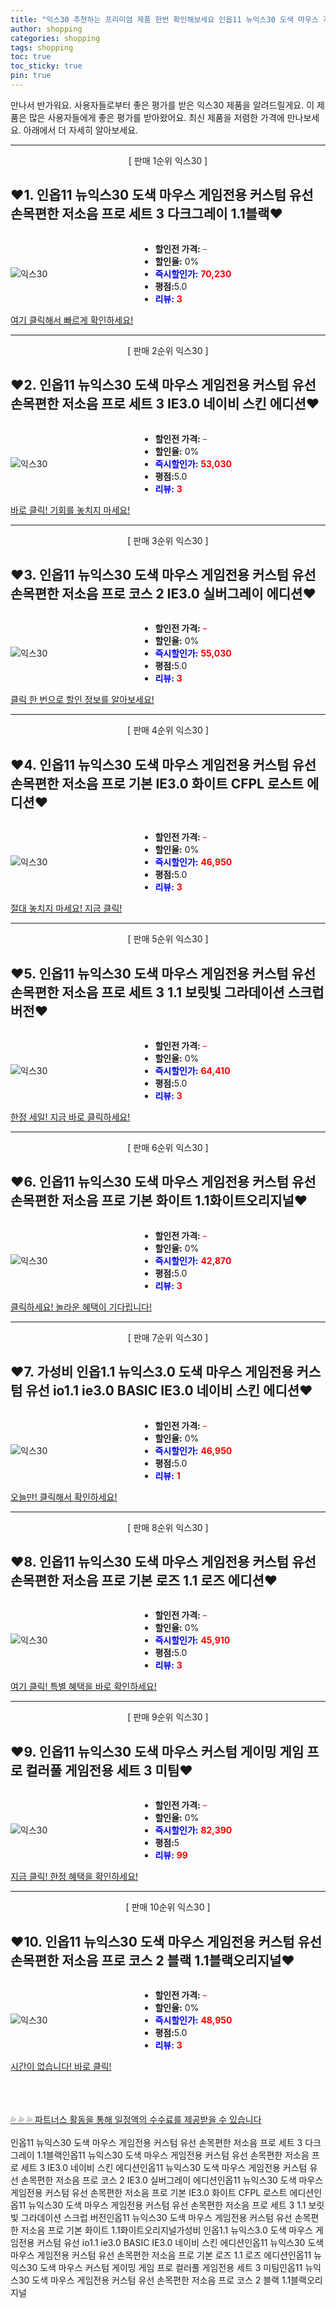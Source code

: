 ```yaml
---
title: "익스30 추천하는 프리미엄 제품 한번 확인해보세요 인옵11 뉴익스30 도색 마우스 게임전용"
author: shopping
categories: shopping
tags: shopping
toc: true
toc_sticky: true
pin: true
---
```

만나서 반가워요. 사용자들로부터 좋은 평가를 받은 익스30 제품을 알려드릴게요. 이 제품은 많은 사용자들에게 좋은 평가를 받아왔어요. 최신 제품을 저렴한 가격에 만나보세요. 아래에서 더 자세히 알아보세요.

---
<p class="toplist" style="margin: 0 auto; display: block; width: fit-content;">[ 판매 1순위 익스30 ]</p>

<h2><strong>❤️1. 인옵11 뉴익스30 도색 마우스 게임전용 커스텀 유선 손목편한 저소음 프로 세트 3 다크그레이 1.1블랙❤️</strong></h2>

<div style="display: flex; align-items: center;">
    <div style="flex: 0.4;">
        <img src="https://thumbnail6.coupangcdn.com/thumbnails/remote/230x230ex/image/vendor_inventory/20ea/61ce9e33fdd5a76f683cb59be235df1c06ed28ec661cef6e86a8ede4504d.png" alt="익스30" style="max-width: 100%;">
    </div>
    <div style="flex: 0.6; margin-left: 10px;">
        <ul>
            <li><strong>할인전 가격:</strong> <del style="color: red;">-</del></li>
            <li><strong>할인율:</strong> 0%</li>
            <li><span style='color:blue'><strong>즉시할인가:</strong></span> <span style='color:red'><strong>70,230</strong></span></li>
            <li><strong>평점:</strong>5.0</li>
            <li><span style='color:blue'><strong>리뷰:</strong></span> <span style='color:red'><strong>3</strong></span></li>
        </ul>
    </div>
</div>
<div class="center">
    <a href="https://William4Davisa.github.io?lptag=AF9450613&subid=githubio&pageKey=7754417491&traceid=V0-153&itemId=20895488418&vendorItemId=87962588223" class="myButton">
        여기 클릭해서 빠르게 확인하세요!
    </a>
</div>


---
<p class="toplist" style="margin: 0 auto; display: block; width: fit-content;">[ 판매 2순위 익스30 ]</p>

<h2><strong>❤️2. 인옵11 뉴익스30 도색 마우스 게임전용 커스텀 유선 손목편한 저소음 프로 세트 3 IE3.0 네이비 스킨 에디션❤️</strong></h2>

<div style="display: flex; align-items: center;">
    <div style="flex: 0.4;">
        <img src="https://thumbnail8.coupangcdn.com/thumbnails/remote/230x230ex/image/vendor_inventory/07a8/6bd01f452aefe975f13390d9f5e2cae7a1b2d2e2c8cca1b95ca3d6e1616b.jpg" alt="익스30" style="max-width: 100%;">
    </div>
    <div style="flex: 0.6; margin-left: 10px;">
        <ul>
            <li><strong>할인전 가격:</strong> <del style="color: red;">-</del></li>
            <li><strong>할인율:</strong> 0%</li>
            <li><span style='color:blue'><strong>즉시할인가:</strong></span> <span style='color:red'><strong>53,030</strong></span></li>
            <li><strong>평점:</strong>5.0</li>
            <li><span style='color:blue'><strong>리뷰:</strong></span> <span style='color:red'><strong>3</strong></span></li>
        </ul>
    </div>
</div>
<div class="center">
    <a href="https://William4Davisa.github.io?lptag=AF9450613&subid=githubio&pageKey=7754417491&traceid=V0-153&itemId=20895488400&vendorItemId=88245534892" class="myButton">
        바로 클릭! 기회를 놓치지 마세요!
    </a>
</div>


---
<p class="toplist" style="margin: 0 auto; display: block; width: fit-content;">[ 판매 3순위 익스30 ]</p>

<h2><strong>❤️3. 인옵11 뉴익스30 도색 마우스 게임전용 커스텀 유선 손목편한 저소음 프로 코스 2 IE3.0 실버그레이 에디션❤️</strong></h2>

<div style="display: flex; align-items: center;">
    <div style="flex: 0.4;">
        <img src="https://thumbnail6.coupangcdn.com/thumbnails/remote/230x230ex/image/vendor_inventory/f183/6e8dc43e2c4a41c5060db0e6ebcd099d5685d0d0b4d94dbc3f90c5a431c3.png" alt="익스30" style="max-width: 100%;">
    </div>
    <div style="flex: 0.6; margin-left: 10px;">
        <ul>
            <li><strong>할인전 가격:</strong> <del style="color: red;">-</del></li>
            <li><strong>할인율:</strong> 0%</li>
            <li><span style='color:blue'><strong>즉시할인가:</strong></span> <span style='color:red'><strong>55,030</strong></span></li>
            <li><strong>평점:</strong>5.0</li>
            <li><span style='color:blue'><strong>리뷰:</strong></span> <span style='color:red'><strong>3</strong></span></li>
        </ul>
    </div>
</div>
<div class="center">
    <a href="https://William4Davisa.github.io?lptag=AF9450613&subid=githubio&pageKey=7754417491&traceid=V0-153&itemId=20895488501&vendorItemId=87962588691" class="myButton">
        클릭 한 번으로 할인 정보를 알아보세요!
    </a>
</div>


---
<p class="toplist" style="margin: 0 auto; display: block; width: fit-content;">[ 판매 4순위 익스30 ]</p>

<h2><strong>❤️4. 인옵11 뉴익스30 도색 마우스 게임전용 커스텀 유선 손목편한 저소음 프로 기본 IE3.0 화이트 CFPL 로스트 에디션❤️</strong></h2>

<div style="display: flex; align-items: center;">
    <div style="flex: 0.4;">
        <img src="https://thumbnail8.coupangcdn.com/thumbnails/remote/230x230ex/image/vendor_inventory/7262/a641198bf941311ba598f23c40bc33bc86960a3bec1039ccd7411d64c904.jpg" alt="익스30" style="max-width: 100%;">
    </div>
    <div style="flex: 0.6; margin-left: 10px;">
        <ul>
            <li><strong>할인전 가격:</strong> <del style="color: red;">-</del></li>
            <li><strong>할인율:</strong> 0%</li>
            <li><span style='color:blue'><strong>즉시할인가:</strong></span> <span style='color:red'><strong>46,950</strong></span></li>
            <li><strong>평점:</strong>5.0</li>
            <li><span style='color:blue'><strong>리뷰:</strong></span> <span style='color:red'><strong>3</strong></span></li>
        </ul>
    </div>
</div>
<div class="center">
    <a href="https://William4Davisa.github.io?lptag=AF9450613&subid=githubio&pageKey=7754417491&traceid=V0-153&itemId=20895488506&vendorItemId=88245535180" class="myButton">
        절대 놓치지 마세요! 지금 클릭!
    </a>
</div>


---
<p class="toplist" style="margin: 0 auto; display: block; width: fit-content;">[ 판매 5순위 익스30 ]</p>

<h2><strong>❤️5. 인옵11 뉴익스30 도색 마우스 게임전용 커스텀 유선 손목편한 저소음 프로 세트 3 1.1 보릿빛 그라데이션 스크럽 버전❤️</strong></h2>

<div style="display: flex; align-items: center;">
    <div style="flex: 0.4;">
        <img src="https://thumbnail10.coupangcdn.com/thumbnails/remote/230x230ex/image/vendor_inventory/76ce/6a31c93f9a56c40c65b1e879c9f5772a13139b84f87f8fb88f724a2620bc.jpg" alt="익스30" style="max-width: 100%;">
    </div>
    <div style="flex: 0.6; margin-left: 10px;">
        <ul>
            <li><strong>할인전 가격:</strong> <del style="color: red;">-</del></li>
            <li><strong>할인율:</strong> 0%</li>
            <li><span style='color:blue'><strong>즉시할인가:</strong></span> <span style='color:red'><strong>64,410</strong></span></li>
            <li><strong>평점:</strong>5.0</li>
            <li><span style='color:blue'><strong>리뷰:</strong></span> <span style='color:red'><strong>3</strong></span></li>
        </ul>
    </div>
</div>
<div class="center">
    <a href="https://William4Davisa.github.io?lptag=AF9450613&subid=githubio&pageKey=7754417491&traceid=V0-153&itemId=20895488443&vendorItemId=88165629182" class="myButton">
        한정 세일! 지금 바로 클릭하세요!
    </a>
</div>


---
<p class="toplist" style="margin: 0 auto; display: block; width: fit-content;">[ 판매 6순위 익스30 ]</p>

<h2><strong>❤️6. 인옵11 뉴익스30 도색 마우스 게임전용 커스텀 유선 손목편한 저소음 프로 기본 화이트 1.1화이트오리지널❤️</strong></h2>

<div style="display: flex; align-items: center;">
    <div style="flex: 0.4;">
        <img src="https://thumbnail6.coupangcdn.com/thumbnails/remote/230x230ex/image/vendor_inventory/2383/f61bf9e086f25b7e5231231e6d22557d8631d0ec2ef9fc4ca73dea9403c7.png" alt="익스30" style="max-width: 100%;">
    </div>
    <div style="flex: 0.6; margin-left: 10px;">
        <ul>
            <li><strong>할인전 가격:</strong> <del style="color: red;">-</del></li>
            <li><strong>할인율:</strong> 0%</li>
            <li><span style='color:blue'><strong>즉시할인가:</strong></span> <span style='color:red'><strong>42,870</strong></span></li>
            <li><strong>평점:</strong>5.0</li>
            <li><span style='color:blue'><strong>리뷰:</strong></span> <span style='color:red'><strong>3</strong></span></li>
        </ul>
    </div>
</div>
<div class="center">
    <a href="https://William4Davisa.github.io?lptag=AF9450613&subid=githubio&pageKey=7754417491&traceid=V0-153&itemId=20895488405&vendorItemId=87962588136" class="myButton">
        클릭하세요! 놀라운 혜택이 기다립니다!
    </a>
</div>


---
<p class="toplist" style="margin: 0 auto; display: block; width: fit-content;">[ 판매 7순위 익스30 ]</p>

<h2><strong>❤️7. 가성비 인옵1.1 뉴익스3.0 도색 마우스 게임전용 커스텀 유선 io1.1 ie3.0 BASIC IE3.0 네이비 스킨 에디션❤️</strong></h2>

<div style="display: flex; align-items: center;">
    <div style="flex: 0.4;">
        <img src="https://thumbnail8.coupangcdn.com/thumbnails/remote/230x230ex/image/vendor_inventory/07a8/6bd01f452aefe975f13390d9f5e2cae7a1b2d2e2c8cca1b95ca3d6e1616b.jpg" alt="익스30" style="max-width: 100%;">
    </div>
    <div style="flex: 0.6; margin-left: 10px;">
        <ul>
            <li><strong>할인전 가격:</strong> <del style="color: red;">-</del></li>
            <li><strong>할인율:</strong> 0%</li>
            <li><span style='color:blue'><strong>즉시할인가:</strong></span> <span style='color:red'><strong>46,950</strong></span></li>
            <li><strong>평점:</strong>5.0</li>
            <li><span style='color:blue'><strong>리뷰:</strong></span> <span style='color:red'><strong>1</strong></span></li>
        </ul>
    </div>
</div>
<div class="center">
    <a href="https://William4Davisa.github.io?lptag=AF9450613&subid=githubio&pageKey=7810665813&traceid=V0-153&itemId=21184154317&vendorItemId=88245535116" class="myButton">
        오늘만! 클릭해서 확인하세요!
    </a>
</div>


---
<p class="toplist" style="margin: 0 auto; display: block; width: fit-content;">[ 판매 8순위 익스30 ]</p>

<h2><strong>❤️8. 인옵11 뉴익스30 도색 마우스 게임전용 커스텀 유선 손목편한 저소음 프로 기본 로즈 1.1 로즈 에디션❤️</strong></h2>

<div style="display: flex; align-items: center;">
    <div style="flex: 0.4;">
        <img src="https://thumbnail8.coupangcdn.com/thumbnails/remote/230x230ex/image/vendor_inventory/8b04/6cb20bf2a541d11766ec28ad913751e0bcce7e43a7e1a81926e3031bee6d.png" alt="익스30" style="max-width: 100%;">
    </div>
    <div style="flex: 0.6; margin-left: 10px;">
        <ul>
            <li><strong>할인전 가격:</strong> <del style="color: red;">-</del></li>
            <li><strong>할인율:</strong> 0%</li>
            <li><span style='color:blue'><strong>즉시할인가:</strong></span> <span style='color:red'><strong>45,910</strong></span></li>
            <li><strong>평점:</strong>5.0</li>
            <li><span style='color:blue'><strong>리뷰:</strong></span> <span style='color:red'><strong>3</strong></span></li>
        </ul>
    </div>
</div>
<div class="center">
    <a href="https://William4Davisa.github.io?lptag=AF9450613&subid=githubio&pageKey=7754417491&traceid=V0-153&itemId=20895488503&vendorItemId=87962588697" class="myButton">
        여기 클릭! 특별 혜택을 바로 확인하세요!
    </a>
</div>


---
<p class="toplist" style="margin: 0 auto; display: block; width: fit-content;">[ 판매 9순위 익스30 ]</p>

<h2><strong>❤️9. 인옵11 뉴익스30 도색 마우스 커스텀 게이밍 게임 프로 컬러풀 게임전용 세트 3 미팀❤️</strong></h2>

<div style="display: flex; align-items: center;">
    <div style="flex: 0.4;">
        <img src="https://thumbnail6.coupangcdn.com/thumbnails/remote/230x230ex/image/vendor_inventory/4d4f/c2ef46eadb5cd2e5910b003048c6f5d840fe185b6fb80926b50fdf6a7f1d.jpg" alt="익스30" style="max-width: 100%;">
    </div>
    <div style="flex: 0.6; margin-left: 10px;">
        <ul>
            <li><strong>할인전 가격:</strong> <del style="color: red;">-</del></li>
            <li><strong>할인율:</strong> 0%</li>
            <li><span style='color:blue'><strong>즉시할인가:</strong></span> <span style='color:red'><strong>82,390</strong></span></li>
            <li><strong>평점:</strong>5</li>
            <li><span style='color:blue'><strong>리뷰:</strong></span> <span style='color:red'><strong>99</strong></span></li>
        </ul>
    </div>
</div>
<div class="center">
    <a href="https://William4Davisa.github.io?lptag=AF9450613&subid=githubio&pageKey=7754417836&traceid=V0-153&itemId=20895490783&vendorItemId=87962590729" class="myButton">
        지금 클릭! 한정 혜택을 확인하세요!
    </a>
</div>


---
<p class="toplist" style="margin: 0 auto; display: block; width: fit-content;">[ 판매 10순위 익스30 ]</p>

<h2><strong>❤️10. 인옵11 뉴익스30 도색 마우스 게임전용 커스텀 유선 손목편한 저소음 프로 코스 2 블랙 1.1블랙오리지널❤️</strong></h2>

<div style="display: flex; align-items: center;">
    <div style="flex: 0.4;">
        <img src="https://thumbnail10.coupangcdn.com/thumbnails/remote/230x230ex/image/vendor_inventory/d543/01a90dac2284542e52c5a0271403abc987042463912a98c9766b83a59b90.png" alt="익스30" style="max-width: 100%;">
    </div>
    <div style="flex: 0.6; margin-left: 10px;">
        <ul>
            <li><strong>할인전 가격:</strong> <del style="color: red;">-</del></li>
            <li><strong>할인율:</strong> 0%</li>
            <li><span style='color:blue'><strong>즉시할인가:</strong></span> <span style='color:red'><strong>48,950</strong></span></li>
            <li><strong>평점:</strong>5.0</li>
            <li><span style='color:blue'><strong>리뷰:</strong></span> <span style='color:red'><strong>3</strong></span></li>
        </ul>
    </div>
</div>
<div class="center">
    <a href="https://William4Davisa.github.io?lptag=AF9450613&subid=githubio&pageKey=7754417491&traceid=V0-153&itemId=20895488431&vendorItemId=87962588358" class="myButton">
        시간이 없습니다! 바로 클릭!
    </a>
</div>

<br><br><br>[💦 💦 💦 파트너스 활동을 통해 일정액의 수수료를 제공받을 수 있습니다](https://link.coupang.com/a/bcpT2c)<br><br>인옵11 뉴익스30 도색 마우스 게임전용 커스텀 유선 손목편한 저소음 프로 세트 3 다크그레이 1.1블랙인옵11 뉴익스30 도색 마우스 게임전용 커스텀 유선 손목편한 저소음 프로 세트 3 IE3.0 네이비 스킨 에디션인옵11 뉴익스30 도색 마우스 게임전용 커스텀 유선 손목편한 저소음 프로 코스 2 IE3.0 실버그레이 에디션인옵11 뉴익스30 도색 마우스 게임전용 커스텀 유선 손목편한 저소음 프로 기본 IE3.0 화이트 CFPL 로스트 에디션인옵11 뉴익스30 도색 마우스 게임전용 커스텀 유선 손목편한 저소음 프로 세트 3 1.1 보릿빛 그라데이션 스크럽 버전인옵11 뉴익스30 도색 마우스 게임전용 커스텀 유선 손목편한 저소음 프로 기본 화이트 1.1화이트오리지널가성비 인옵1.1 뉴익스3.0 도색 마우스 게임전용 커스텀 유선 io1.1 ie3.0 BASIC IE3.0 네이비 스킨 에디션인옵11 뉴익스30 도색 마우스 게임전용 커스텀 유선 손목편한 저소음 프로 기본 로즈 1.1 로즈 에디션인옵11 뉴익스30 도색 마우스 커스텀 게이밍 게임 프로 컬러풀 게임전용 세트 3 미팀인옵11 뉴익스30 도색 마우스 게임전용 커스텀 유선 손목편한 저소음 프로 코스 2 블랙 1.1블랙오리지널